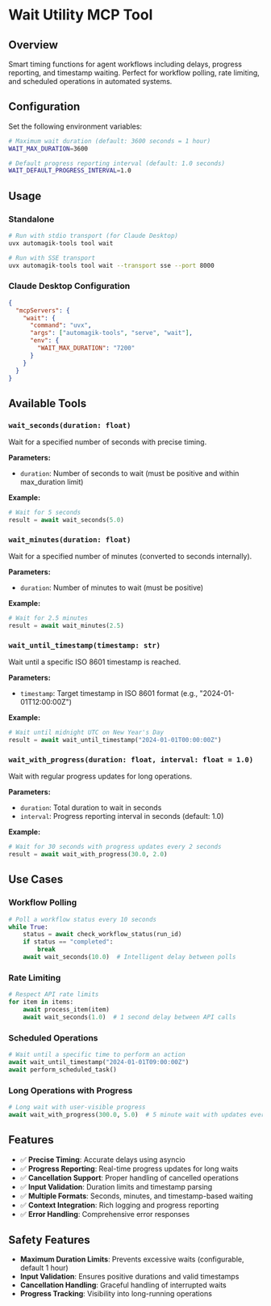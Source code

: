 # Wait Utility MCP Tool

## Overview
Smart timing functions for agent workflows including delays, progress reporting, and timestamp waiting. Perfect for workflow polling, rate limiting, and scheduled operations in automated systems.

## Configuration
Set the following environment variables:

```bash
# Maximum wait duration (default: 3600 seconds = 1 hour)
WAIT_MAX_DURATION=3600

# Default progress reporting interval (default: 1.0 seconds)
WAIT_DEFAULT_PROGRESS_INTERVAL=1.0
```

## Usage

### Standalone
```bash
# Run with stdio transport (for Claude Desktop)
uvx automagik-tools tool wait

# Run with SSE transport
uvx automagik-tools tool wait --transport sse --port 8000
```

### Claude Desktop Configuration
```json
{
  "mcpServers": {
    "wait": {
      "command": "uvx",
      "args": ["automagik-tools", "serve", "wait"],
      "env": {
        "WAIT_MAX_DURATION": "7200"
      }
    }
  }
}
```

## Available Tools

### `wait_seconds(duration: float)`
Wait for a specified number of seconds with precise timing.

**Parameters:**
- `duration`: Number of seconds to wait (must be positive and within max_duration limit)

**Example:**
```python
# Wait for 5 seconds
result = await wait_seconds(5.0)
```

### `wait_minutes(duration: float)`
Wait for a specified number of minutes (converted to seconds internally).

**Parameters:**
- `duration`: Number of minutes to wait (must be positive)

**Example:**
```python
# Wait for 2.5 minutes
result = await wait_minutes(2.5)
```

### `wait_until_timestamp(timestamp: str)`
Wait until a specific ISO 8601 timestamp is reached.

**Parameters:**
- `timestamp`: Target timestamp in ISO 8601 format (e.g., "2024-01-01T12:00:00Z")

**Example:**
```python
# Wait until midnight UTC on New Year's Day
result = await wait_until_timestamp("2024-01-01T00:00:00Z")
```

### `wait_with_progress(duration: float, interval: float = 1.0)`
Wait with regular progress updates for long operations.

**Parameters:**
- `duration`: Total duration to wait in seconds
- `interval`: Progress reporting interval in seconds (default: 1.0)

**Example:**
```python
# Wait for 30 seconds with progress updates every 2 seconds
result = await wait_with_progress(30.0, 2.0)
```

## Use Cases

### Workflow Polling
```python
# Poll a workflow status every 10 seconds
while True:
    status = await check_workflow_status(run_id)
    if status == "completed":
        break
    await wait_seconds(10.0)  # Intelligent delay between polls
```

### Rate Limiting
```python
# Respect API rate limits
for item in items:
    await process_item(item)
    await wait_seconds(1.0)  # 1 second delay between API calls
```

### Scheduled Operations
```python
# Wait until a specific time to perform an action
await wait_until_timestamp("2024-01-01T09:00:00Z")
await perform_scheduled_task()
```

### Long Operations with Progress
```python
# Long wait with user-visible progress
await wait_with_progress(300.0, 5.0)  # 5 minute wait with updates every 5 seconds
```

## Features

- ✅ **Precise Timing**: Accurate delays using asyncio
- ✅ **Progress Reporting**: Real-time progress updates for long waits
- ✅ **Cancellation Support**: Proper handling of cancelled operations
- ✅ **Input Validation**: Duration limits and timestamp parsing
- ✅ **Multiple Formats**: Seconds, minutes, and timestamp-based waiting
- ✅ **Context Integration**: Rich logging and progress reporting
- ✅ **Error Handling**: Comprehensive error responses

## Safety Features

- **Maximum Duration Limits**: Prevents excessive waits (configurable, default 1 hour)
- **Input Validation**: Ensures positive durations and valid timestamps
- **Cancellation Handling**: Graceful handling of interrupted waits
- **Progress Tracking**: Visibility into long-running operations